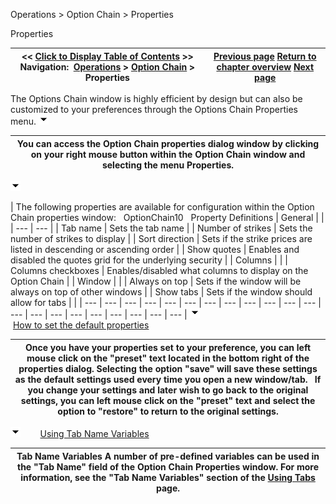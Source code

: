 ﻿
Operations > Option Chain > Properties

Properties

| << [Click to Display Table of Contents](properties_option_chain.md) >> **Navigation:**     [Operations](operations.md) > [Option Chain](option-chain.md) > Properties | [Previous page](submitting_orders_option_chain.md) [Return to chapter overview](option-chain.md) [Next page](order_entry.md) |
| --- | --- |
The Options Chain window is highly efficient by design but can also be customized to your preferences through the Options Chain Properties menu.
![tog_minus](tog_minus.gif)

| You can access the Option Chain properties dialog window by clicking on your right mouse button within the Option Chain window and selecting the menu Properties. |
| --- |
![tog_minus](tog_minus.gif)

| The following properties are available for configuration within the Option Chain properties window:   OptionChain10   Property Definitions   | General | | | --- | --- | | Tab name | Sets the tab name | | Number of strikes | Sets the number of strikes to display | | Sort direction | Sets if the strike prices are listed in descending or ascending order | | Show quotes | Enables and disabled the quotes grid for the underlying security | | Columns | | | Columns checkboxes | Enables/disabled what columns to display on the Option Chain | | Window | | | Always on top | Sets if the window will be always on top of other windows | | Show tabs | Sets if the window should allow for tabs | |
| --- | --- | --- | --- | --- | --- | --- | --- | --- | --- | --- | --- | --- | --- | --- | --- | --- | --- | --- | --- | --- |
![tog_minus](tog_minus.gif)        [How to set the default properties](javascript:HMToggle('toggle','HowToSetTheDefaultProperties','HowToSetTheDefaultProperties_ICON'))

| Once you have your properties set to your preference, you can left mouse click on the "preset" text located in the bottom right of the properties dialog. Selecting the option "save" will save these settings as the default settings used every time you open a new window/tab.   If you change your settings and later wish to go back to the original settings, you can left mouse click on the "preset" text and select the option to "restore" to return to the original settings. |
| --- |
![tog_minus](tog_minus.gif)        [Using Tab Name Variables](javascript:HMToggle('toggle','UsingTabNameVariables','UsingTabNameVariables_ICON'))

| Tab Name Variables A number of pre-defined variables can be used in the "Tab Name" field of the Option Chain Properties window. For more information, see the "Tab Name Variables" section of the [Using Tabs](using_tabs.md) page. |
| --- |

